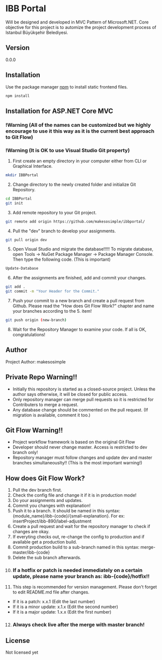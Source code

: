 # IBB Portal

Will be designed and developed in MVC Pattern of Microsoft.NET. Core objective for this project is to automize the project development process of Istanbul Büyükşehir Belediyesi. 

## Version
0.0.0

## Installation

Use the package manager [npm](https://www.npmjs.com/package/npm) to install static frontend files.

```bash
npm install
```

## Installation for ASP.NET Core MVC

### !Warning (All of the names can be customized but we highly encourage to use it this way as it is the current best approach to Git Flow)  
### !Warning (It is OK to use Visual Studio Git property)  

1. First create an empty directory in your computer either from CLI or Graphical Interface.

```bash
mkdir IBBPortal
```

2. Change directory to the newly created folder and initialize Git Repository.

```bash
cd IBBPortal
git init
```

3. Add remote repository to your Git project.

```bash
git remote add origin https://github.com/makesosimple/ibbportal/
```

4. Pull the "dev" branch to develop your assignments.

```bash
git pull origin dev
```

5. Open Visual Studio and migrate the database!!!!! To migrate database, open Tools -> NuGet Package Manager -> Package Manager Console. Then type the following code. (This is important)

```bash
Update-Database
```

6. After the assignments are finished, add and commit your changes.

```bash
git add .
git commit -m "Your Header for the Commit."
```

7. Push your commit to a new branch and create a pull request from Github. Please read the "How does Git Flow Work?" chapter and name your branches according to the 5. item!

```bash
git push origin (new-branch)
```

8. Wait for the Repository Manager to examine your code. If all is OK, congratulations!

## Author
Project Author: makesosimple

## Private Repo Warning!!
- Initially this repository is started as a closed-source project. Unless the author says otherwise, it will be closed for public access. 
- Only repository manager can merge pull requests so it is restricted for Contributers to merge a request. 
- Any database change should be commented on the pull request. (If migration is available, comment it too.)

## Git Flow Warning!!
- Project workflow framework is based on the original Git Flow
- Developer should never change master. Access is restricted to dev branch only!
- Repository manager must follow changes and update dev and master branches simultaneouslty!! (This is the most important warning!)

## How does Git Flow Work?
1. Pull the dev branch first.
2. Check the config file and change it if it is in production mode!
3. Do your assignments and updates.
4. Commit you changes with explanation!
5. Push it to a branch. It should be named in this syntax: {module_name}/ibb-{code}/{small-explanation}. For ex: insertProject/ibb-890/label-adjustment
6. Create a pull request and wait for the repository manager to check if changes are okay. 
7. If everyting checks out, re-change the config to production and if available get a production build.
8. Commit production build to a sub-branch named in this syntax: merge-master/ibb-{code}
9. Delete the sub branch afterwards.
10. ### If a hotfix or patch is needed immediately on a certain update, please name your branch as: ibb-{code}/hotfix!!
11. This step is recommended for version management. Please don't forget to edit README.md file after changes. 
- If it is a patch: x.x.1 (Edit the last number)
- If it is a minor update: x.1.x (Edit the second number)
- If it is a major update: 1.x.x (Edit the first number)
12. ### Always check live after the merge with master branch!

## License
Not licensed yet
